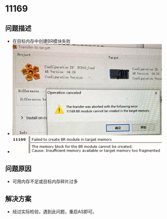 # 11169
## 问题描述
- 在目标内存中创建BR模块失败
- ![Img](./FILES/11169.md/img-20220810135521.png)
- ![Img](./FILES/11169.md/img-20220810135527.png)
## 问题原因
- 可用内存不足或目标内存碎片过多
## 解决方案
- 经过实际检验，遇到此问题，重启AS即可。